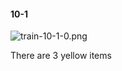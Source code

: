 #### 10-1
![train-10-1-0.png](https://github.com/lil-lab/nlvr/raw/master/nlvr/train/images/79/train-10-1-0.png "train-10-1-0.png")

There are 3 yellow items